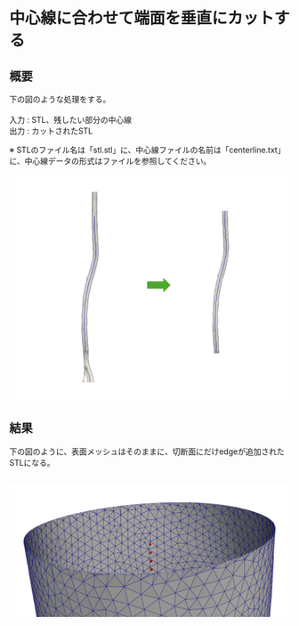 # 中心線に合わせて端面を垂直にカットする

## 概要
下の図のような処理をする。<br>
<br>
入力 : STL、残したい部分の中心線 <br>
出力 : カットされたSTL<br>

※ STLのファイル名は「stl.stl」に、中心線ファイルの名前は「centerline.txt」に、中心線データの形式はファイルを参照してください。
<br>

<p align="center">
  <img src="https://github.com/tailup7/howtoVM/blob/main/pictures/planecut.png" alt="planecut" width="600"/>
</p>

## 結果
下の図のように、表面メッシュはそのままに、切断面にだけedgeが追加されたSTLになる。
<br>
<br>

<p align="center">
  <img src="https://github.com/tailup7/howtoVM/blob/main/pictures/planecut_edge.png" alt="planecut_edge" width="800"/>
</p>
<br>
